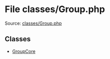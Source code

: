 File classes/Group.php
=========

Source: [classes/Group.php](https://github.com/PrestaShop/PrestaShop/blob/1.6.0.11/classes/Group.php)


Classes
-------

* [GroupCore](class.GroupCore.md)

